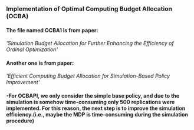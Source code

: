 ### Implementation of Optimal Computing Budget Allocation (OCBA)
#### The file named OCBA1 is from paper:
_'Simulation Budget Allocation for Further Enhancing the Efficiency of Ordinal Optimization'_

#### Another one is from paper:
_'Efficient Computing Budget Allocation for Simulation-Based Policy Improvement'_
#### -For OCBAPI, we only consider the simple base policy, and due to the simulation is somehow time-consuming only 500 replications were implemented. For this reason, the next step is to improve the simulation efficiency.(i.e., maybe the MDP is time-consuming during the simulation procedure)
